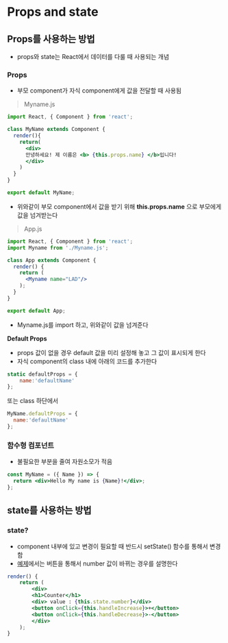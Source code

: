 # Props and state
## Props를 사용하는 방법
- props와 state는 React에서 데이터를 다룰 때 사용되는 개념

### Props
- 부모 component가 자식 component에게 값을 전달할 때 사용됨

> Myname.js

```jsx
import React, { Component } from 'react';

class MyName extends Component {
  render(){
    return(
      <div>
      안녕하세요! 제 이름은 <b> {this.props.name} </b>입니다!
      </div>
    )
  }
}

export default MyName;
```
- 위와같이 부모 component에서 값을 받기 위해 **this.props.name** 으로 부모에게 값을 넘겨받는다

> App.js

```jsx
import React, { Component } from 'react';
import Myname from './Myname.js';

class App extends Component {
  render() {
    return (
      <Myname name="LAD"/>
    );
  }
}

export default App;
```
- Myname.js를 import 하고, 위와같이 값을 넘겨준다

**Default Props**
- props 값이 없을 경우 default 값을 미리 설정해 놓고 그 값이 표시되게 한다
- 자식 component의 class 내에 아래의 코드를 추가한다

```jsx
static defaultProps = {
    name:'defaultName'
};
```
또는 class 하단에서
```jsx
MyName.defaultProps = {
  name:'defaultName'
};
```
### 함수형 컴포넌트
- 불필요한 부분을 줄여 자원소모가 적음

```jsx
const MyName = ({ Name }) => {
  return <div>Hello My name is {Name}!</div>;
};
```

## state를 사용하는 방법
### state?
- component 내부에 있고 변경이 필요할 때 반드시 setState() 함수를 통해서 변경함
- [예제](./src/Counter.js)에서는 버튼을 통해서 number 값이 바뀌는 경우를 설명한다

```jsx
render() {
    return (
        <div>
        <h1>Counter</h1>
        <div> value : {this.state.number}</div>
        <button onClick={this.handleIncrease}>+</button>
        <button onClick={this.handleDecrease}>-</button>
        </div>
    );
}
```
